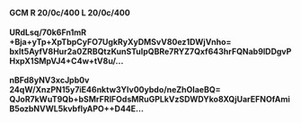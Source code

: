 #### GCM R 20/0c/400 L 20/0c/400
**URdLsq/70k6Fn1mR**<br/>**+Bja+yTp+XpTbpCyFO7UgkRyXyDMSvV80ez1DWjVnho=**<br/>**bxIt5AyfV8Hur2a0ZRBQtzKunSTuIpQBRe7RYZ7Qxf643hrFQNab9lDDgvPHxpX1SMpVJ4+C4w+tV8u/...**<br/><br/>
**nBFd8yNV3xcJpb0v**<br/>**24qW/XnzPN15y7iE46nktw3Ylv00ybdo/neZhOIaeBQ=**<br/>**QJoR7kWuT9Qb+bSMrFRIFOdsMRuGPLkVzSDWDYko8XQjUarEFNOfAmiB5ozbNVWL5kvbfIyAPO++D44E...**